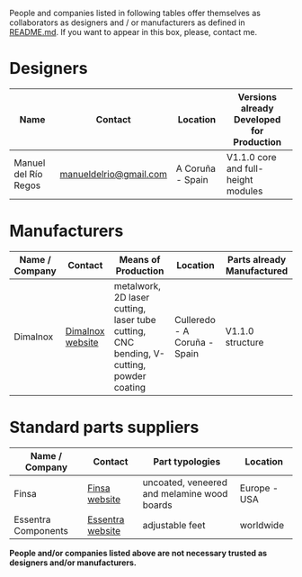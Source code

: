 People and companies listed in following tables offer themselves as collaborators as designers and / or manufacturers as defined in [README.md](https://github.com/manueldelrio/faino-estante/tree/develop#do-it-with-others-or-distributed-manufacturing). If you want to appear in this box, please, contact me.
# Designers
| Name | Contact | Location | Versions already Developed for Production |
|------|---------|----------|-------------------------------------------|
| Manuel del Río Regos | manueldelrio@gmail.com | A Coruña - Spain | V1.1.0 core and full-height modules |

# Manufacturers
| Name / Company | Contact | Means of Production | Location | Parts already Manufactured |
|----------------|---------|---------------------|----------|----------------------------|
| Dimalnox | [Dimalnox website](http://www.dimalnox.com) | metalwork, 2D laser cutting, laser tube cutting, CNC bending, V-cutting, powder coating | Culleredo - A Coruña - Spain |V1.1.0 structure|

# Standard parts suppliers
| Name / Company | Contact | Part typologies | Location |
|----------------|---------|---------------------|----------|
| Finsa | [Finsa website](http://www.finsa.com/) | uncoated, veneered and melamine wood boards | Europe - USA |
| Essentra Components| [Essentra website](https://www.essentracomponents.com/) | adjustable feet | worldwide |

**People and/or companies listed above are not necessary trusted as designers and/or manufacturers.**
